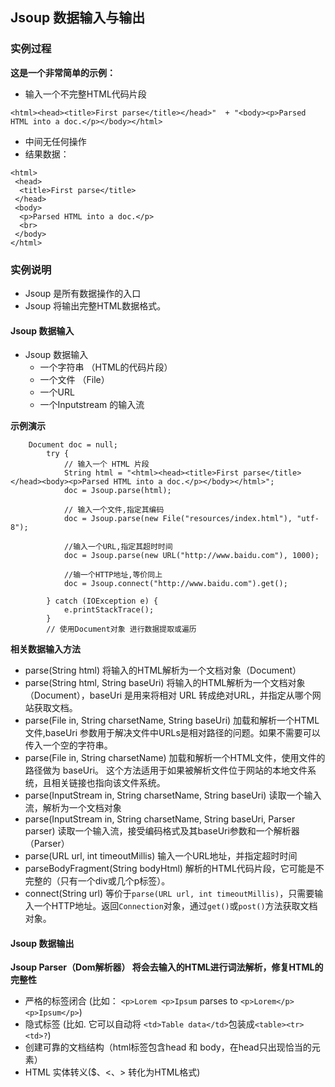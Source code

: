 ## Jsoup 数据输入与输出

### 实例过程
**这是一个非常简单的示例：**
* 输入一个不完整HTML代码片段
```
<html><head><title>First parse</title></head>"  + "<body><p>Parsed HTML into a doc.</p></body></html>
```
* 中间无任何操作
* 结果数据：
```
<html>
 <head>
  <title>First parse</title>
 </head>
 <body>
  <p>Parsed HTML into a doc.</p>
  <br>
 </body>
</html>
```

### 实例说明
* Jsoup 是所有数据操作的入口
* Jsoup 将输出完整HTML数据格式。 

#### Jsoup 数据输入

* Jsoup 数据输入
	* 一个字符串 （HTML的代码片段）
	* 一个文件 （File）
	* 一个URL
	* 一个Inputstream 的输入流
	
**示例演示**
```
    Document doc = null;
        try {
            // 输入一个 HTML 片段 
            String html = "<html><head><title>First parse</title></head><body><p>Parsed HTML into a doc.</p></body></html>";
            doc = Jsoup.parse(html);
            
            // 输入一个文件,指定其编码
            doc = Jsoup.parse(new File("resources/index.html"), "utf-8");
            
            //输入一个URL,指定其超时时间
            doc = Jsoup.parse(new URL("http://www.baidu.com"), 1000);
            
            //输一个HTTP地址,等价同上
            doc = Jsoup.connect("http://www.baidu.com").get();
            
        } catch (IOException e) {
            e.printStackTrace();
        }
        // 使用Document对象 进行数据提取或遍历  
```

**相关数据输入方法**
* parse(String html)
将输入的HTML解析为一个文档对象（Document）
* parse(String html, String baseUri)
将输入的HTML解析为一个文档对象（Document），baseUri 是用来将相对 URL 转成绝对URL，并指定从哪个网站获取文档。
* parse(File in, String charsetName, String baseUri)
加载和解析一个HTML文件,baseUri 参数用于解决文件中URLs是相对路径的问题。如果不需要可以传入一个空的字符串。
* parse(File in, String charsetName)
加载和解析一个HTML文件，使用文件的路径做为 baseUri。 这个方法适用于如果被解析文件位于网站的本地文件系统，且相关链接也指向该文件系统。
* parse(InputStream in, String charsetName, String baseUri)
读取一个输入流，解析为一个文档对象
* parse(InputStream in, String charsetName, String baseUri, Parser parser)
读取一个输入流，接受编码格式及其baseUri参数和一个解析器（Parser）
* parse(URL url, int timeoutMillis)
输入一个URL地址，并指定超时时间
* parseBodyFragment(String bodyHtml)
解析的HTML代码片段，它可能是不完整的（只有一个div或几个p标签）。
* connect(String url)
等价于`parse(URL url, int timeoutMillis)`，只需要输入一个HTTP地址。返回`Connection`对象，通过`get()`或`post()`方法获取文档对象。

#### Jsoup 数据输出
**Jsoup Parser（Dom解析器） 将会去输入的HTML进行词法解析，修复HTML的完整性**
* 严格的标签闭合 (比如： `<p>Lorem <p>Ipsum` parses to `<p>Lorem</p> <p>Ipsum</p>`)
* 隐式标签 (比如. 它可以自动将 `<td>Table data</td>`包装成`<table><tr><td>?`)
* 创建可靠的文档结构（html标签包含head 和 body，在head只出现恰当的元素）
* HTML 实体转义($、<、> 转化为HTML格式)


